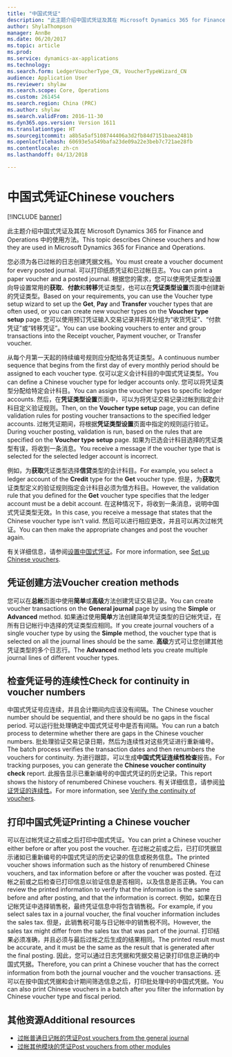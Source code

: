 ```yaml
---
title: "中国式凭证"
description: "此主题介绍中国式凭证及其在 Microsoft Dynamics 365 for Finance and Operations 中的使用方法。"
author: ShylaThompson
manager: AnnBe
ms.date: 06/20/2017
ms.topic: article
ms.prod: 
ms.service: dynamics-ax-applications
ms.technology: 
ms.search.form: LedgerVoucherType_CN, VoucherTypeWizard_CN
audience: Application User
ms.reviewer: shylaw
ms.search.scope: Core, Operations
ms.custom: 261454
ms.search.region: China (PRC)
ms.author: shylaw
ms.search.validFrom: 2016-11-30
ms.dyn365.ops.version: Version 1611
ms.translationtype: HT
ms.sourcegitcommit: a8b5a5af5108744406a3d2fb84d7151baea2481b
ms.openlocfilehash: 60693e5a549bafa23de09a22e3beb7c721ae28fb
ms.contentlocale: zh-cn
ms.lasthandoff: 04/13/2018

---
```


# <a name="chinese-vouchers"></a><span data-ttu-id="089e4-103">中国式凭证</span><span class="sxs-lookup"><span data-stu-id="089e4-103">Chinese vouchers</span></span>

[!INCLUDE [banner](../includes/banner.md)]

<span data-ttu-id="089e4-104">此主题介绍中国式凭证及其在 Microsoft Dynamics 365 for Finance and Operations 中的使用方法。</span><span class="sxs-lookup"><span data-stu-id="089e4-104">This topic describes Chinese vouchers and how they are used in Microsoft Dynamics 365 for Finance and Operations.</span></span>

<span data-ttu-id="089e4-105">您必须为各已过帐的日志创建凭据文档。</span><span class="sxs-lookup"><span data-stu-id="089e4-105">You must create a voucher document for every posted journal.</span></span> <span data-ttu-id="089e4-106">可以打印纸质凭证和已过帐日志。</span><span class="sxs-lookup"><span data-stu-id="089e4-106">You can print a paper voucher and a posted journal.</span></span> <span data-ttu-id="089e4-107">根据您的需求，您可以使用凭证类型设置向导设置常用的**获取**、**付款**和**转移**凭证类型，也可以在**凭证类型设置**页面中创建新的凭证类型。</span><span class="sxs-lookup"><span data-stu-id="089e4-107">Based on your requirements, you can use the Voucher type setup wizard to set up the **Get**, **Pay** and **Transfer** voucher types that are often used, or you can create new voucher types on the **Voucher type setup** page.</span></span> <span data-ttu-id="089e4-108">您可以使用预订凭证输入交易记录并将其分组为“收货凭证”、“付款凭证”或“转移凭证”。</span><span class="sxs-lookup"><span data-stu-id="089e4-108">You can use booking vouchers to enter and group transactions into the Receipt voucher, Payment voucher, or Transfer voucher.</span></span> 

<span data-ttu-id="089e4-109">从每个月第一天起的持续编号规则应分配给各凭证类型。</span><span class="sxs-lookup"><span data-stu-id="089e4-109">A continuous number sequence that begins from the first day of every monthly period should be assigned to each voucher type.</span></span> <span data-ttu-id="089e4-110">仅可以定义会计科目的中国式凭证类型。</span><span class="sxs-lookup"><span data-stu-id="089e4-110">You can define a Chinese voucher type for ledger accounts only.</span></span> <span data-ttu-id="089e4-111">您可以将凭证类型分配给特定会计科目。</span><span class="sxs-lookup"><span data-stu-id="089e4-111">You can assign the voucher types to specific ledger accounts.</span></span> <span data-ttu-id="089e4-112">然后，在**凭证类型设置**页面中，可以为将凭证交易记录过帐到指定会计科目定义验证规则。</span><span class="sxs-lookup"><span data-stu-id="089e4-112">Then, on the **Voucher type setup** page, you can define validation rules for posting voucher transactions to the specified ledger accounts.</span></span> <span data-ttu-id="089e4-113">过帐凭证期间，将根据**凭证类型设置**页面中指定的规则运行验证。</span><span class="sxs-lookup"><span data-stu-id="089e4-113">During voucher posting, validation is run, based on the rules that are specified on the **Voucher type setup** page.</span></span> <span data-ttu-id="089e4-114">如果为已选会计科目选择的凭证类型有误，将收到一条消息。</span><span class="sxs-lookup"><span data-stu-id="089e4-114">You receive a message if the voucher type that is selected for the selected ledger account is incorrect.</span></span> 

<span data-ttu-id="089e4-115">例如，为**获取**凭证类型选择**信贷**类型的会计科目。</span><span class="sxs-lookup"><span data-stu-id="089e4-115">For example, you select a ledger account of the **Credit** type for the **Get** voucher type.</span></span> <span data-ttu-id="089e4-116">但是，为**获取**凭证类型定义的验证规则指定会计科目必须为借方科目。</span><span class="sxs-lookup"><span data-stu-id="089e4-116">However, the validation rule that you defined for the **Get** voucher type specifies that the ledger account must be a debit account.</span></span> <span data-ttu-id="089e4-117">在这种情况下，将收到一条消息，说明中国式凭证类型无效。</span><span class="sxs-lookup"><span data-stu-id="089e4-117">In this case, you receive a message that states that the Chinese voucher type isn't valid.</span></span> <span data-ttu-id="089e4-118">然后可以进行相应更改，并且可以再次过帐凭证。</span><span class="sxs-lookup"><span data-stu-id="089e4-118">You can then make the appropriate changes and post the voucher again.</span></span> 

<span data-ttu-id="089e4-119">有关详细信息，请参阅[设置中国式凭证](./tasks/set-up-chinese-vouchers.md)。</span><span class="sxs-lookup"><span data-stu-id="089e4-119">For more information, see [Set up Chinese vouchers](./tasks/set-up-chinese-vouchers.md).</span></span>

## <a name="voucher-creation-methods"></a><span data-ttu-id="089e4-120">凭证创建方法</span><span class="sxs-lookup"><span data-stu-id="089e4-120">Voucher creation methods</span></span>
<span data-ttu-id="089e4-121">您可以在**总帐**页面中使用**简单**或**高级**方法创建凭证交易记录。</span><span class="sxs-lookup"><span data-stu-id="089e4-121">You can create voucher transactions on the **General journal** page by using the **Simple** or **Advanced** method.</span></span> <span data-ttu-id="089e4-122">如果通过使用**简单**方法创建简单凭证类型的日记帐凭证，在所有日记帐行中选择的凭证类型应相同。</span><span class="sxs-lookup"><span data-stu-id="089e4-122">If you create journal vouchers of a single voucher type by using the **Simple** method, the voucher type that is selected on all the journal lines should be the same.</span></span> <span data-ttu-id="089e4-123">**高级**方式可让您创建其他凭证类型的多个日志行。</span><span class="sxs-lookup"><span data-stu-id="089e4-123">The **Advanced** method lets you create multiple journal lines of different voucher types.</span></span> 

## <a name="check-for-continuity-in-voucher-numbers"></a><span data-ttu-id="089e4-124">检查凭证号的连续性</span><span class="sxs-lookup"><span data-stu-id="089e4-124">Check for continuity in voucher numbers</span></span>
<span data-ttu-id="089e4-125">中国式凭证号应连续，并且会计期间内应该没有间隔。</span><span class="sxs-lookup"><span data-stu-id="089e4-125">The Chinese voucher number should be sequential, and there should be no gaps in the fiscal period.</span></span> <span data-ttu-id="089e4-126">可以运行批处理确定中国式凭证号中是否有间隔。</span><span class="sxs-lookup"><span data-stu-id="089e4-126">You can run a batch process to determine whether there are gaps in the Chinese voucher numbers.</span></span> <span data-ttu-id="089e4-127">批处理验证交易记录日期，然后为连续性对这些凭证进行重新编号。</span><span class="sxs-lookup"><span data-stu-id="089e4-127">The batch process verifies the transaction dates and then renumbers the vouchers for continuity.</span></span> <span data-ttu-id="089e4-128">为进行跟踪，可以生成**中国式凭证连续性检查**报告。</span><span class="sxs-lookup"><span data-stu-id="089e4-128">For tracking purposes, you can generate the **Chinese voucher continuity check** report.</span></span> <span data-ttu-id="089e4-129">此报告显示已重新编号的中国式凭证的历史记录。</span><span class="sxs-lookup"><span data-stu-id="089e4-129">This report shows the history of renumbered Chinese vouchers.</span></span> <span data-ttu-id="089e4-130">有关详细信息，请参阅[验证凭证的连续性](./tasks/chinese-voucher-continuity-check.md)。</span><span class="sxs-lookup"><span data-stu-id="089e4-130">For more information, see [Verify the continuity of vouchers](./tasks/chinese-voucher-continuity-check.md).</span></span>

## <a name="printing-a-chinese-voucher"></a><span data-ttu-id="089e4-131">打印中国式凭证</span><span class="sxs-lookup"><span data-stu-id="089e4-131">Printing a Chinese voucher</span></span>
<span data-ttu-id="089e4-132">可以在过帐凭证之前或之后打印中国式凭证。</span><span class="sxs-lookup"><span data-stu-id="089e4-132">You can print a Chinese voucher either before or after you post the voucher.</span></span> <span data-ttu-id="089e4-133">在过帐之前或之后，已打印凭据显示诸如已重新编号的中国式凭证的历史记录的信息或税务信息。</span><span class="sxs-lookup"><span data-stu-id="089e4-133">The printed voucher shows information such as the history of renumbered Chinese vouchers, and tax information before or after the voucher was posted.</span></span> <span data-ttu-id="089e4-134">在过帐之前或之后检查已打印信息以验证信息是否相同，以及信息是否正确。</span><span class="sxs-lookup"><span data-stu-id="089e4-134">You can review the printed information to verify that the information is the same before and after posting, and that the information is correct.</span></span> <span data-ttu-id="089e4-135">例如，如果在日记帐凭证中选择销售税，最终凭证信息中将包含销售税。</span><span class="sxs-lookup"><span data-stu-id="089e4-135">For example, if you select sales tax in a journal voucher, the final voucher information includes the sales tax.</span></span> <span data-ttu-id="089e4-136">但是，此销售税可能与日记帐中的销售税不同。</span><span class="sxs-lookup"><span data-stu-id="089e4-136">However, the sales tax might differ from the sales tax that was part of the journal.</span></span> <span data-ttu-id="089e4-137">打印结果必须准确，并且必须与最后过帐之后生成的结果相同。</span><span class="sxs-lookup"><span data-stu-id="089e4-137">The printed result must be accurate, and it must be the same as the result that is generated after the final posting.</span></span> <span data-ttu-id="089e4-138">因此，您可以通过日志凭据和凭据交易记录打印信息正确的中国式凭据。</span><span class="sxs-lookup"><span data-stu-id="089e4-138">Therefore, you can print a Chinese voucher that has the correct information from both the journal voucher and the voucher transactions.</span></span> <span data-ttu-id="089e4-139">还可以在按中国式凭据和会计期间筛选信息之后，打印批处理中的中国式凭据。</span><span class="sxs-lookup"><span data-stu-id="089e4-139">You can also print Chinese vouchers in a batch after you filter the information by Chinese voucher type and fiscal period.</span></span>

## <a name="additional-resources"></a><span data-ttu-id="089e4-140">其他资源</span><span class="sxs-lookup"><span data-stu-id="089e4-140">Additional resources</span></span>
- [<span data-ttu-id="089e4-141">过帐普通日记帐的凭证</span><span class="sxs-lookup"><span data-stu-id="089e4-141">Post vouchers from the general journal</span></span>](./tasks/post-vouchers-general-journal.md)
- [<span data-ttu-id="089e4-142">过帐其他模块的凭证</span><span class="sxs-lookup"><span data-stu-id="089e4-142">Post vouchers from other modules</span></span>](./tasks/post-vouchers-other-modules-like-sales-invoices.md)




